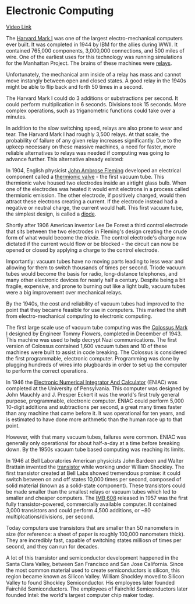 # Electronic Computing
[Video Link](https://youtu.be/LN0ucKNX0hc)

The [Harvard Mark I](https://en.wikipedia.org/wiki/Harvard_Mark_I) was one of the largest electro-mechanical computers ever built. It was completed in 1944 by IBM for the allies during WWII. It contained 765,000 components, 3,000,000 connections, and 500 miles of wire. One of the earliest uses for this technology was running simulations for the Manhattan Project. The brains of these machines were [relays](../glossary/README.md#relay).

Unfortunately, the mechanical arm inside of a relay has mass and cannot move instangly between open and closed states. A good relay in the 1940s might be able to flip back and forth 50 times in a second.

The Harvard Mark I could do 3 additions or substractions per second. It could perform multiplication in 6 seconds. Divisions took 15 seconds. More complex operations, such as triganometric functions could take over a minutes.

In addition to the slow switching speed, relays are also prone to wear and tear. The Harvard Mark I had roughly 3,500 relays. At that scale, the probability of failure of any given relay increases significantly. Due to the upkeep necessary on these massive machines, a need for faster, more reliable alternatives to relays was needed if computing was going to advance further. This alternative already existed:

In 1904, English physicist [John Ambrose Fleming](https://en.wikipedia.org/wiki/John_Ambrose_Fleming) developed an electrical component called a [thermionic valve](https://en.wikipedia.org/wiki/Vacuum_tube) - the first vacuum tube. This thermionic valve housed two electrodes inside an airtight glass bulb. When one of the electrodes was heated it would emit electrons in a process called thermionic emission. The other electrode, if positively charged, would then attract these electrons creating a current. If the electrode instead had a negative or neutral charge, the current would halt. This first vacuum tube, the simplest design, is called a [diode](../glossary/README.md#diode).

Shortly after 1906 American inventor Lee De Forest a third control electrode that sits between the two electrodes in Fleming's design creating the crude form of what would become the _triode_. The control electrode's charge now dictated if the current would flow or be blocked - the circuit can now be opened or closed by applying a charge to the control electrode.

Importantly: vacuum tubes have no moving parts leading to less wear and allowing for them to switch thousands of times per second. Triode vacuum tubes would become the basis for radio, long-distance telephones, and many other electronic devices for nearly half a century. Despite being a bit fragile, expensive, and prone to burning out like a light bulb, vacuum tubes were a big improvement over mechanical relays.

By the 1940s, the cost and reliability of vacuum tubes had improved to the point that they became feasible for use in computers. This marked the shift from electro-mechanical computing to electronic computing.

The first large scale use of vacuum tube computing was the [Colossus Mark I](https://en.wikipedia.org/wiki/Colossus_computer) designed by Engineer Tommy Flowers, completed in December of 1943. This machine was used to help decrypt Nazi communications. The first version of Colossus contained 1,600 vacuum tubes and 10 of these machines were built to assist in code breaking. The Colossus is considered the first programmable, electronic computer. Programming was done by plugging hundreds of wires into plugboards in order to set up the computer to perform the correct operations.

In 1946 the [Electronic Numerical Integrator And Calculator](https://en.wikipedia.org/wiki/ENIAC) (ENIAC) was completed at the University of Pensylvania. This computer was designed by John Mauchly and J. Presper Eckert it was the world's first truly general purpose, programmable, electronic computer. ENIAC could perform 5,000 10-digit additions and subtractions per second, a great many times faster than any machine that came before it. It was operational for ten years, and is estimated to have done more arithmetic than the human race up to that point.

However, with that many vacuum tubes, failures were common. ENIAC was generally only operational for about half-a-day at a time before breaking down. By the 1950s vacuum tube based computing was reaching its limits.

In 1946 at Bell Laboratories American physicists John Bardeen and Walter Brattain invented the [transistor]() while working under William Shockley. The first transistor created at Bell Labs showed tremendous promise: it could switch between on and off states 10,000 times per second, composed of solid material (known as a solid-state component). These transistors could be made smaller than the smallest relays or vacuum tubes which led to smaller and cheaper computers. The [IMB 608](https://en.wikipedia.org/wiki/IBM_608) released in 1957 was the first fully transistor-powered, commercially available computer. It contained 3,000 transistors and could perform 4,500 additions, or ~80 multiplcations/divisions, per second.

Today computers use transistors that are smaller than 50 nanometers in size (for reference: a sheet of paper is roughly 100,000 nanometers thick). They are incredibly fast, capable of switching states milliosn of times per second, and they can run for decades.

A lot of this transistor and semiconductor development happened in the Santa Clara Valley, between San Francisco and San Jose California. Since the most common material used to create semiconductors is silicon, this region became known as Silicon Valley. William Shockley moved to Silicon Valley to found Shockley Semiconductor. His employees later founded Fairchild Semiconductors. The employees of Fairchild Semiconductors later founded Intel: the world's largest computer chip maker today.
